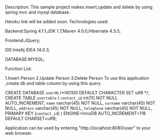 Description:
This sample  project makes insert,update and delete by using spring mvc and mysql database.

Heroku link will be added soon.
Technologies used:

Backend:Spring 4.1.1,JDK 1.7,Maven 4.0.0,Hibernate 4.3.5;

Frontend:JQuery;

IDE:Intellij IDEA 14.0.3;

DATABASE:MYSQL;

Function List:

1.Insert Person
2.Update Person
3.Delete Person
To use this application ,create db and table column by using this query

CREATE DATABASE `userdb` /*!40100 DEFAULT CHARACTER SET utf8 */;
CREATE TABLE `usertable` (
  `contact_id` int(11) NOT NULL AUTO_INCREMENT,
  `name` varchar(45) NOT NULL,
  `surname` varchar(45) NOT NULL,
  `address` varchar(45) NOT NULL,
  `telephone` varchar(45) NOT NULL,
  PRIMARY KEY (`contact_id`)
) ENGINE=InnoDB AUTO_INCREMENT=118 DEFAULT CHARSET=utf8;

Application can be used by entering "http://localhost:8080/user" to your web browser.
